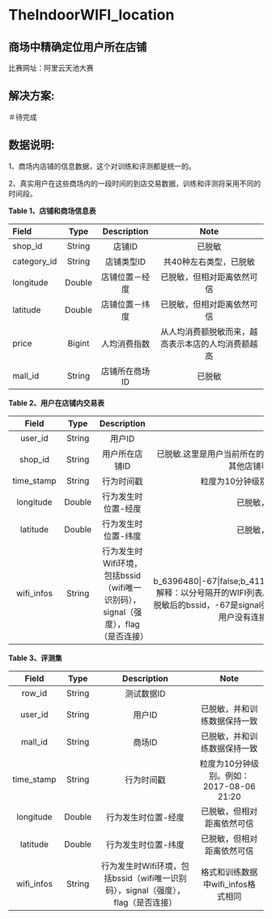 # TheIndoorWIFI_location
## **商场中精确定位用户所在店铺**

比赛网址：阿里云天池大赛


## 解决方案:

＃待完成


## 数据说明:

1、商场内店铺的信息数据，这个对训练和评测都是统一的。

2、真实用户在这些商场内的一段时间的到店交易数据，训练和评测将采用不同的时间段。

**Table 1、店铺和商场信息表**

|Field|Type|Description|Note|
|:---|:---:|:---:|:---:|
|shop_id|String|店铺ID|已脱敏|
|category_id|String|店铺类型ID|共40种左右类型，已脱敏|
|longitude|Double|店铺位置－经度|已脱敏，但相对距离依然可信|
|latitude|Double|店铺位置－纬度|已脱敏，但相对距离依然可信|
|price|Bigint|人均消费指数|从人均消费额脱敏而来，越高表示本店的人均消费额越高|
|mall_id|String|店铺所在商场ID|已脱敏|


**Table 2、用户在店铺内交易表**

|Field|Type|Description|Note|
|:---:|:---:|:---:|:---:|
|user_id|String|用户ID|已脱敏|
|shop_id|String|用户所在店铺ID|已脱敏.这里是用户当前所在的店铺，可以做训练的正样本。（此商场的所有其他店铺可以作为训练的负样本）|
|time_stamp|String|行为时间戳|粒度为10分钟级别。例如：2017-08-06 21:20|
|longitude|Double|行为发生时位置-经度|已脱敏，但相对距离依然可信|
|latitude|Double|行为发生时位置-纬度|已脱敏，但相对距离依然可信|
|wifi_infos|String|行为发生时Wifi环境，包括bssid（wifi唯一识别码），signal（强度），flag（是否连接）|例子：b_6396480\|-67\|false;b_41124514\|-86\|false;b_28723327\|-90\|false;解释：以分号隔开的WIFI列表。对每个WIFI数据包含三项：b_6396480是脱敏后的bssid，-67是signal强度，数值越大表示信号越强，false表示当前用户没有连接此WIFI（true表示连接）。|

**Table 3、评测集**

|Field|Type|Description|Note|
|:---:|:---:|:---:|:---:|
|row_id|String|测试数据ID||
|user_id|String|用户ID|已脱敏，并和训练数据保持一致|
|mall_id|String|商场ID|已脱敏，并和训练数据保持一致|
|time_stamp|String|行为时间戳|粒度为10分钟级别。例如：2017-08-06 21:20|
|longitude|Double|行为发生时位置-经度|已脱敏，但相对距离依然可信|
|latitude|Double|行为发生时位置-纬度|已脱敏，但相对距离依然可信|
|wifi_infos|String|行为发生时Wifi环境，包括bssid（wifi唯一识别码），signal（强度），flag（是否连接）|格式和训练数据中wifi_infos格式相同|
